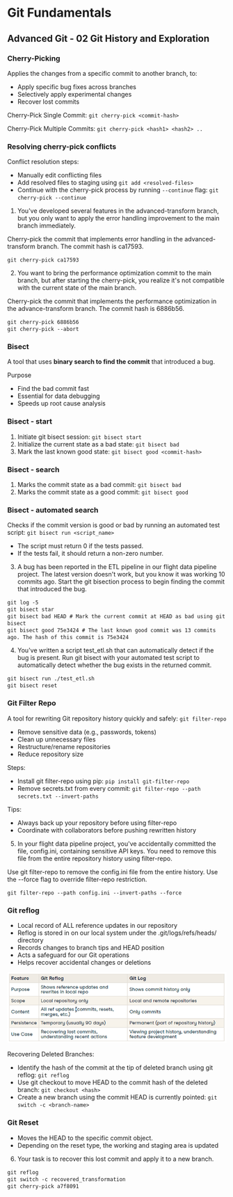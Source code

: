 # Git Fundamentals

## Advanced Git - 02 Git History and Exploration

### Cherry-Picking

Applies the changes from a specific commit to another branch, to:
- Apply specific bug fixes across branches
- Selectively apply experimental changes
- Recover lost commits

Cherry-Pick Single Commit: `git cherry-pick <commit-hash>`

Cherry-Pick Multiple Commits: `git cherry-pick <hash1> <hash2> ..`

### Resolving cherry-pick conflicts

Conflict resolution steps:
- Manually edit conflicting files
- Add resolved files to staging using `git add <resolved-files>`
- Continue with the cherry-pick process by running `--continue` flag: `git cherry-pick --continue`

1) You've developed several features in the advanced-transform branch, but you only want to apply the error handling improvement to the main branch immediately.

Cherry-pick the commit that implements error handling in the advanced-transform branch. The commit hash is ca17593.

```
git cherry-pick ca17593
```

2) You want to bring the performance optimization commit to the main branch, but after starting the cherry-pick, you realize it's not compatible with the current state of the main branch.

Cherry-pick the commit that implements the performance optimization in the advance-transform branch. The commit hash is 6886b56.

```
git cherry-pick 6886b56
git cherry-pick --abort
```

### Bisect

A tool that uses **binary search to find the commit** that introduced a bug.

Purpose
- Find the bad commit fast
- Essential for data debugging
- Speeds up root cause analysis

### Bisect - start

1. Initiate git bisect session: `git bisect start`
2. Initialize the current state as a bad state: `git bisect bad`
3. Mark the last known good state: `git bisect good <commit-hash>`

### Bisect - search

1. Marks the commit state as a bad commit: `git bisect bad`
2. Marks the commit state as a good commit: `git bisect good`

### Bisect - automated search

Checks if the commit version is good or bad by running an automated test script: `git bisect run <script_name>`

- The script must return 0 if the tests passed.
- If the tests fail, it should return a non-zero number.

3) A bug has been reported in the ETL pipeline in our flight data pipeline project. The latest version doesn't work, but you know it was working 10 commits ago. Start the git bisection process to begin finding the commit that introduced the bug.

```
git log -5
git bisect star
git bisect bad HEAD # Mark the current commit at HEAD as bad using git bisect
git bisect good 75e3424 # The last known good commit was 13 commits ago. The hash of this commit is 75e3424
```

4) You've written a script test_etl.sh that can automatically detect if the bug is present. Run git bisect with your automated test script to automatically detect whether the bug exists in the returned commit.

```
git bisect run ./test_etl.sh
git bisect reset
```

### Git Filter Repo

A tool for rewriting Git repository history quickly and safely: `git filter-repo`

- Remove sensitive data (e.g., passwords, tokens)
- Clean up unnecessary files
- Restructure/rename repositories
- Reduce repository size

Steps:
- Install git filter-repo using pip: `pip install git-filter-repo`
- Remove secrets.txt from every commit: `git filter-repo --path secrets.txt --invert-paths`

Tips:
- Always back up your repository before using filter-repo
- Coordinate with collaborators before pushing rewritten history

5) In your flight data pipeline project, you've accidentally committed the file, config.ini, containing sensitive API keys. You need to remove this file from the entire repository history using filter-repo.

Use git filter-repo to remove the config.ini file from the entire history. Use the --force flag to override filter-repo restriction.

```
git filter-repo --path config.ini --invert-paths --force
```

### Git reflog

- Local record of ALL reference updates in our repository
- Reflog is stored in on our local system under the .git/logs/refs/heads/ directory
- Records changes to branch tips and HEAD position
- Acts a safeguard for our Git operations
- Helps recover accidental changes or deletions

![alt text](image-1.png)

Recovering Deleted Branches:
- Identify the hash of the commit at the tip of deleted branch using git reflog: `git reflog`
- Use git checkout to move HEAD to the commit hash of the deleted branch: `git checkout <hash>`
- Create a new branch using the commit HEAD is currently pointed: `git switch -c <branch-name>`

### Git Reset

- Moves the HEAD to the specific commit object.
- Depending on the reset type, the working and staging area is updated

6) Your task is to recover this lost commit and apply it to a new branch.

```
git reflog
git switch -c recovered_transformation
git cherry-pick a7f8091
```